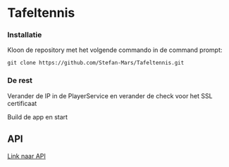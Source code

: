 # Tafeltennis

### Installatie

Kloon de repository met het volgende commando in de command prompt:

    git clone https://github.com/Stefan-Mars/Tafeltennis.git
### De rest

Verander de IP in de PlayerService en verander de check voor het SSL certificaat

Build de app en start
## API

[Link naar API](https://github.com/Stefan-Mars/TafeltennisAPI)

